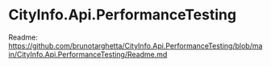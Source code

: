 # CityInfo.Api.PerformanceTesting
Readme: 
https://github.com/brunotarghetta/CityInfo.Api.PerformanceTesting/blob/main/CityInfo.Api.PerformanceTesting/Readme.md

